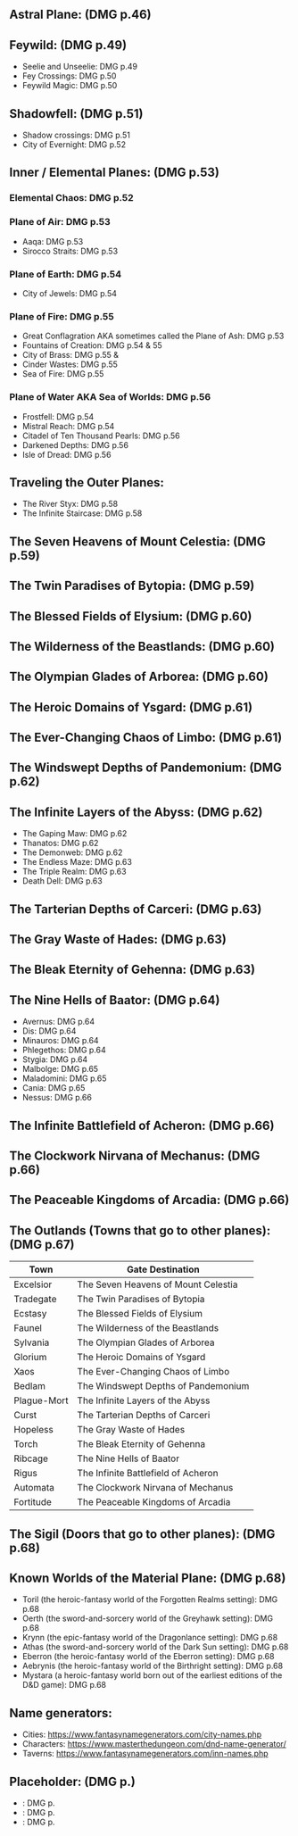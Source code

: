 ## Astral Plane: (DMG p.46)

## Feywild: (DMG p.49)
- Seelie and Unseelie: DMG p.49
- Fey Crossings: DMG p.50
- Feywild Magic: DMG p.50

## Shadowfell: (DMG p.51)
- Shadow crossings: DMG p.51
- City of Evernight: DMG p.52

## Inner / Elemental Planes: (DMG p.53)
### Elemental Chaos: DMG p.52

### Plane of Air: DMG p.53
- Aaqa: DMG p.53
- Sirocco Straits: DMG p.53

### Plane of Earth: DMG p.54
- City of Jewels: DMG p.54

### Plane of Fire: DMG p.55
- Great Conflagration AKA sometimes called the Plane of Ash: DMG p.53
- Fountains of Creation: DMG p.54 & 55
- City of Brass: DMG p.55 &
- Cinder Wastes: DMG p.55
- Sea of Fire: DMG p.55

### Plane of Water AKA Sea of Worlds: DMG p.56
- Frostfell: DMG p.54
- Mistral Reach: DMG p.54
- Citadel of Ten Thousand Pearls: DMG p.56
- Darkened Depths: DMG p.56
- Isle of Dread: DMG p.56

## Traveling the Outer Planes:
- The River Styx: DMG p.58
- The Infinite Staircase: DMG p.58

## The Seven Heavens of Mount Celestia: (DMG p.59)

## The Twin Paradises of Bytopia: (DMG p.59)

## The Blessed Fields of Elysium: (DMG p.60)

## The Wilderness of the Beastlands: (DMG p.60)

## The Olympian Glades of Arborea: (DMG p.60)

## The Heroic Domains of Ysgard: (DMG p.61)

## The Ever-Changing Chaos of Limbo: (DMG p.61)

## The Windswept Depths of Pandemonium: (DMG p.62)

## The Infinite Layers of the Abyss: (DMG p.62)
- The Gaping Maw: DMG p.62
- Thanatos: DMG p.62
- The Demonweb: DMG p.62
- The Endless Maze: DMG p.63
- The Triple Realm: DMG p.63
- Death Dell: DMG p.63

## The Tarterian Depths of Carceri: (DMG p.63)

## The Gray Waste of Hades: (DMG p.63)

## The Bleak Eternity of Gehenna: (DMG p.63)

## The Nine Hells of Baator: (DMG p.64)
- Avernus: DMG p.64
- Dis: DMG p.64
- Minauros: DMG p.64
- Phlegethos: DMG p.64
- Stygia: DMG p.64
- Malbolge: DMG p.65
- Maladomini: DMG p.65
- Cania: DMG p.65
- Nessus: DMG p.66

## The Infinite Battlefield of Acheron: (DMG p.66)

## The Clockwork Nirvana of Mechanus: (DMG p.66)

## The Peaceable Kingdoms of Arcadia: (DMG p.66)

## The Outlands (Towns that go to other planes): (DMG p.67)
Town | Gate Destination
---|---
Excelsior | The Seven Heavens of Mount Celestia
Tradegate | The Twin Paradises of Bytopia
Ecstasy | The Blessed Fields of Elysium
Faunel | The Wilderness of the Beastlands
Sylvania | The Olympian Glades of Arborea
Glorium | The Heroic Domains of Ysgard
Xaos | The Ever-Changing Chaos of Limbo
Bedlam | The Windswept Depths of Pandemonium
Plague-Mort | The Infinite Layers of the Abyss
Curst | The Tarterian Depths of Carceri
Hopeless | The Gray Waste of Hades
Torch | The Bleak Eternity of Gehenna
Ribcage | The Nine Hells of Baator
Rigus | The Infinite Battlefield of Acheron
Automata | The Clockwork Nirvana of Mechanus
Fortitude | The Peaceable Kingdoms of Arcadia

## The Sigil (Doors that go to other planes): (DMG p.68)

## Known Worlds of the Material Plane: (DMG p.68)
- Toril (the heroic-fantasy world of the Forgotten Realms setting): DMG p.68
- Oerth (the sword-and-sorcery world of the Greyhawk setting): DMG p.68
- Krynn (the epic-fantasy world of the Dragonlance setting): DMG p.68
- Athas (the sword-and-sorcery world of the Dark Sun setting): DMG p.68
- Eberron (the heroic-fantasy world of the Eberron setting): DMG p.68
- Aebrynis (the heroic-fantasy world of the Birthright setting): DMG p.68
- Mystara (a heroic-fantasy world born out of the earliest editions of the D&D game): DMG p.68

## Name generators:
- Cities: https://www.fantasynamegenerators.com/city-names.php
- Characters: https://www.masterthedungeon.com/dnd-name-generator/
- Taverns: https://www.fantasynamegenerators.com/inn-names.php

## Placeholder: (DMG p.)
- : DMG p.
- : DMG p.
- : DMG p.

